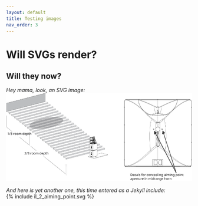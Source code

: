 ```yaml
---
layout: default
title: Testing images
nav_order: 3
---
```


# Will SVGs render?

## Will they now?  
  
*Hey mama, look, an SVG image:*  
![SVG in question](/assets/images/il_2_aiming_point.svg)

*And here is yet another one, this time entered as a Jekyll include:*  
{% include il_2_aiming_point.svg %}